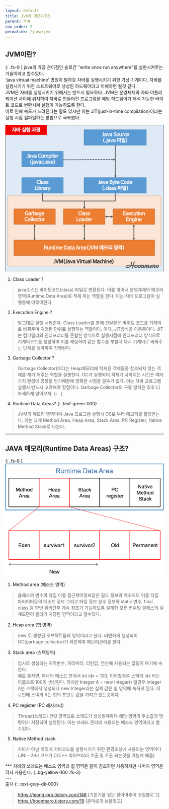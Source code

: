 ```yaml
---
layout: default
title: Jvm과 메모리구조
parent: 자바
nav_order: 2
permalink: /java/jvm
---
```


## JVM이란?
{: .fs-9 }
java의 가장 큰이점인 슬로건 "write once run anywhere"를 실현시켜주는 기술이라고 할수있다.<br>
'java virtual machine' 명칭이 말하듯 자바를 실행시키기 위한 가상 기계이다. 자바를 실행시키기 위한 소프트웨어로 생성된 하드웨어라고 이해하면 될것 같다.<br>
JVM은 자바를 실행시키기 위해서는 반드시 필요하다. JVM은 운영체제와 자바 어플리케이션 사이에 위치하여
자바로 만들어진 프로그램을 해당 하드웨어가 해석 가능한 바이트 코드로 변환시켜 실행이 가능하도록 한다.<br>
이로 인해 속도가 느려진다는 말도 있지만 이는 JIT(just-in-time compilation)이라는 실행 시점 컴파일하는 방법으로 극복했다.<br>

![](/assets/images/jvm.png)

1. Class Loader ? 
> java소스는 바이트코드(class) 파일로 변환된다. 이를 엮어서 운영체제의 메모리 영역(Runtime Data Area)로 적제 하는 역할을 한다. 이는 자바 프로그램이 실행중에 이루어진다
2. Execution Engine ? 
> 말그대로 실행 시켜준다. Class Loader를 통해 전달받은 바이트 코드를 기계어로 바꿔주며 지정된 단위로 실행하는 역할이다.
  이때, JIT방식을 이용중이다. JIT는 컴파일러와 인터프리터를 혼합한 방식으로 실행시점에 인터프리터 방식으로 기계어코드를 생성하며 이를 캐싱하여 같은 함수를 부릴때 다시 기계어로 바꿔주는 단계를 생략하여 진행된다.
3. Garbage Collector ? 
> Garbage Collector(GC)는 Heap메모리에 적재된 객체들중 참조되지 않는 객체를 제거 해주는 역할을 실행한다.
GC가 실행되어 객체가 사라지는 시간은 여러가지 환경에 영향을 받기때문에 정확한 시점을 알수가 없다. 이는 자바 프로그램 실행시 반드시 고려해야 할점이다.
Garbage Collector의 구동 방식은 추후 더 자세하게 알아보자.
{: . }
4. Runtime Data Areas? 
{: .text-green-000}

> JVM의 메모리 영역이며 Java 프로그램 실행시 OS로 부터 메모리를 할당받는다. 
  이는 크게 Method Area, Heap Area, Stack Area, PC Register, Native Method Stack로 나눈다.

---
## JAVA 메모리(Runtime Data Areas) 구조?
{: .fs-8 }
<br>
![](/assets/images/javaArea.png)

1. Method area (메소드 영역)
> 클래스의 변수의 타입 이름 접근제어정보같은 필드 정보와 메소드의 이름 타입 파라미터등의 메소드 정보 그리고 타입 정보 상수 정보와 static 변수, final class 등
  한번 올라간후 계속 참조가 가능하도록 설계한 모든 변수및 클래스의 설계도면이 올라가 저장된 영역이라고 할수있다.
2. Heap area (힙 영역)
> new 로 생성된 오브젝트들의 영역이라고 한다. 비번하게 생성되어 GC(garbage collector)가 확인하여 메모리관리를 한다.
3. Stack area (스택영역)
> 임시로 생성되는 지역변수, 파라미터, 리턴값, 연산에 사용되는 값등이 여기에 속한다. <br>
  예로 들자면, 하나의 메소드 안에서 int idx = 100; 이라할경우 스택에 idx 라는 이름으로 100이 생성된다. 하지만 Integer A = new Integer() 일경우 Integer A는 스택에서 생성되나 new Integer라는 실제 값은 힙 영역에 속하게 된다. 이로인해 스택의 A는 힙의 포인트 값을 가지고 있는것이다.
4. PC register (PC 레지스터)
> Thread(쓰레드) 관련 영역으로 쓰레드가 생성될때마다 해당 영역의 주소값과 명령어가 저장되어 실행된다. 이는 쓰레드 관리에 사용되는 메소드 영역이라고 할수있다.
5. Native Method stack
> 자바가 아닌 이외에 자바코드를 실행시키기 위한 환경조성에 사용되는 영역이다 (JNI - 자바 코드가 C/C++ 라이브러리 호출 및 호출 되는것을 가능케 해줌) 

<div class="text-delta" markdown="1">
*** 자바의 쓰레드는 메소드 영역과 힙 영역은 같이 참조하면 사용하지만 나머지 영역은 각자 사용한다.
{:.bg-yellow-100 .fs-3}
</div>
---
<div class="code-example text-delta" markdown="1">
출처 
{: .text-grey-dk-000}

>  https://jeong-pro.tistory.com/148 [기본기를 쌓는 정아마추어 코딩블로그]
>  https://hoonmaro.tistory.com/19 [훈마로의 보물창고]
</div>

